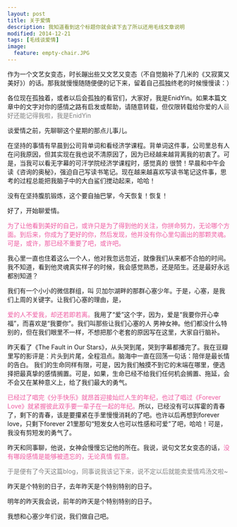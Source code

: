 ```yaml
---
layout: post
title: 关于爱情
description: 我知道看到这个标题你就会读下去了所以还用毛线文章说明
modified: 2014-12-21
tags: [毛线谈爱情]
image:
  feature: empty-chair.JPG
---
```


作为一个文艺女变态，时长蹦出些又文艺又变态（不自觉脑补了几米的《又寂寞又美好》）的话。那我就慢慢随随便便的记下来，留着自己孤独终老的时候慢慢读：）

各位现在孤独着，或者以后会孤独的看官们，大家好，我是EnidYin。如果本篇文章中的文字对你的感情之路有启发或帮助，请随意转载，但仅限转载给你爱的人<font color="grey">最好还能记得我啦，我是EnidYin</font>

谈爱情之前，先聊聊这个星期的那点儿事儿。

在坚持的事情有早晨到公司背单词和看经济学课程。背单词这件事，公司里总有人在问我原因，但其实现在我也说不清原因了，因为已经越来越背离我的初衷了。可是，当我可以看无字幕的可汗学院经济学课程时，感觉真的 很赞！早晨和中午会读《咨询的奥秘》，强迫自己写读书笔记。现在越来越喜欢写读书笔记这件事，思考的过程总能把我脑子中的大白鲨们搅动起来，哈哈！

没有在坚持腹肌锻炼，这个要自抽巴掌，今天恢复！恢复！

好了，开始聊爱情。

<font color="#ef5ba1">为了让他看到美好的自己，或许只是为了得到他的关注，你拼命努力，无论哪个方面。到后来，你成为了更好的你，然后发现，他并没有你心里勾画出的那颗灵魂。可是，或许，那已经不重要了吧，或许吧。</font>

我心里一直也住着这么一个人，他对我忽远忽近，就像我们从来都不合拍的时间。我不知道，看到他灵魂真实样子的时候，我会感觉熟悉，还是陌生。还是最好永远都别知道？

我们有一个小小的微信群组，叫 贝加尔湖畔的那群心塞少年。于是，心塞，是我们上周的关键字。让我们心塞的理由，是，

<font color="#ef5ba1">爱的人不爱我，却还若即若离。</font>我用了“爱”这个字，因为，爱是“我要你开心幸福”，而喜欢是“我要你”。我们叫那些让我们心塞的人 男神女神。他们都没什么特别的，但在我们眼里不一样，不想把那个老套的原因写在这里，大家自行脑补。

昨天看了《The Fault in Our Stars》，从头哭到尾，哭到字幕都播完了。我在豆瓣里写的影评是：片头到片尾，全程泪点。脑海中一直在回荡一句话：陪伴是最长情的告白。 我们的生命同样有限，可是，因为我们触摸不到它的末端在哪里，便选择把最真挚的感情搁置。可是，如果，生命已经不给我们任何机会搁置、拖延，会不会又在某种意义上，给了我们最大的勇气。 

<font color="#ef5ba1">已经过了唱完《分手快乐》就昂首迎接灿烂人生的年纪，也过了唱过《Forever Love》就紧握彼此双手要一辈子在一起的年纪。</font>所以，已经没有可以挥霍的青春了，剩下的青春，该是要攥紧在手里慢慢消耗的了吧。也许以后再想到forever love，只剩下forever 21里那句“短发女人也可以性感和可爱”了吧，哈哈！可是，我没有剪短发的勇气了。

昨天和同事聊，他说，女神会慢慢忘记他的所在。我说，说句文艺女变态的话，<font color="#ef5ba1">没有哪段感情是能够被遗忘的，无论真情 假意。</font>

<font color="grey">于是便有了今天这篇blog，同事说我该记下来，说不定以后就能卖爱情鸡汤文啦~</font>

昨天是个特别的日子，去年昨天是个特别特别的日子。

明年的昨天我会说，前年的昨天是个特别特别的日子。

我想和心塞少年们说，我们做自己吧。